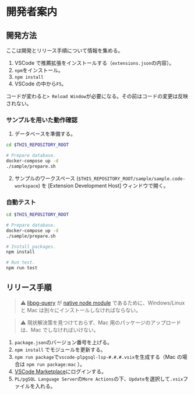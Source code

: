 # 開発者案内

## 開発方法

ここは開発とリリース手順について情報を集める。

1. VSCode で推薦拡張をインストールする（`extensions.json`の内容）。
1. `npm`をインストール。
1. `npm install`
1. VSCode の中から`F5`。

コードが変わると`> Reload Window`が必要になる。その前はコードの変更は反映されない。

### サンプルを用いた動作確認

1. データベースを準備する。

```sh
cd $THIS_REPOSITORY_ROOT

# Prepare database.
docker-compose up -d
./sample/prepare.sh
```

2. サンプルのワークスペース (`$THIS_REPOSITORY_ROOT/sample/sample.code-workspace`) を [Extension Development Host] ウィンドウで開く。

### 自動テスト

```sh
cd $THIS_REPOSITORY_ROOT

# Prepare database.
docker-compose up -d
./sample/prepare.sh

# Install packages.
npm install

# Run test.
npm run test
```

## リリース手順

> :warning: [libpg-query](https://github.com/pyramation/libpg-query-node) が [native node module](https://github.com/microsoft/vscode/issues/658) であるために、Windows/Linux と Mac は別々にインストールしなければならない。

> :warning: 現状解決策を見つけておらず、Mac 用のパッケージのアップロードは、Mac でしなければいけない。

1. `package.json`のバージョン番号を上げる。
1. `npm install` でモジュールを更新する。
1. `npm run package`で`vscode-plpgsql-lsp-#.#.#.vsix`を生成する（Mac の場合は `npm run package:mac` ）。
1. [VSCode Marketplace](https://marketplace.visualstudio.com/manage/publishers/uniquevision)にログインする。
1. `PL/pgSQL Language Server`の`More Actions`の下、`Update`を選択して`.vsix`ファイルを入れる。
